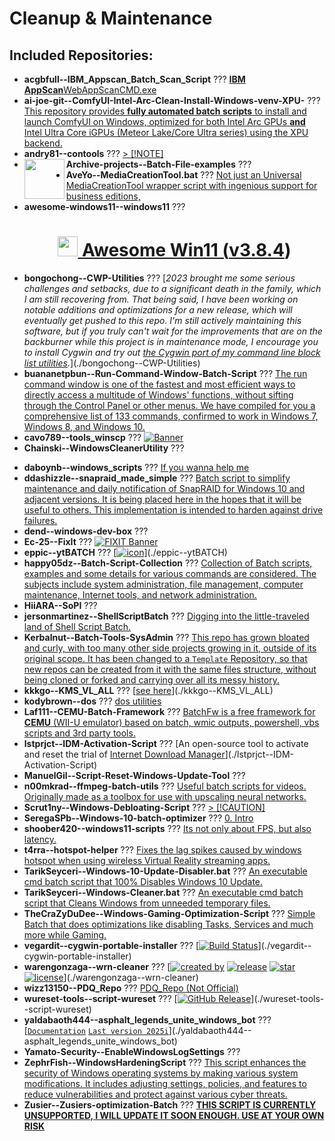 # Cleanup & Maintenance

## Included Repositories:
- **acgbfull--IBM_Appscan_Batch_Scan_Script** ??? [**IBM AppScan**WebAppScanCMD.exe](./acgbfull--IBM_Appscan_Batch_Scan_Script)
- **ai-joe-git--ComfyUI-Intel-Arc-Clean-Install-Windows-venv-XPU-** ??? [This repository provides **fully automated batch scripts** to install and launch ComfyUI on Windows, optimized for both Intel Arc GPUs **and** Intel Ultra Core iGPUs (Meteor Lake/Core Ultra series) using the XPU backend.](./ai-joe-git--ComfyUI-Intel-Arc-Clean-Install-Windows-venv-XPU-)
- **andry81--contools** ??? [> [!NOTE]](./andry81--contools)
- **Archive-projects--Batch-File-examples** ??? [<img align="left" src="Images/ReadMe/cmd.png" width="64px" >](./Archive-projects--Batch-File-examples)
- **AveYo--MediaCreationTool.bat** ??? [Not just an Universal MediaCreationTool wrapper script with ingenious support for business editions,](./AveYo--MediaCreationTool.bat)
- **awesome-windows11--windows11** ??? [<h1 align="center"><img width=32px src="https://i.ibb.co/5KpSCNv/win11.png"> Awesome Win11 (<a href="https://github.com/awesome-windows11/windows11/releases/tag/3.8.4">v3.8.4</a>) </h1>](./awesome-windows11--windows11)
- **bongochong--CWP-Utilities** ??? [*2023 brought me some serious challenges and setbacks, due to a significant death in the family, which I am still recovering from. That being said, I have been working on notable additions and optimizations for a new release, which will eventually get pushed to this repo. I'm still actively maintaining this software, but if you truly can't wait for the improvements that are on the backburner while this project is in maintenance mode, I encourage you to install Cygwin and try out [the Cygwin port of my command line block list utilities](https://github.com/bongochong/CombinedPrivacyBlockLists/tree/master/BLT/Cygwin).*](./bongochong--CWP-Utilities)
- **buananetpbun--Run-Command-Window-Batch-Script** ??? [The run command window is one of the fastest and most efficient ways to directly access a multitude of Windows' functions, without sifting through the Control Panel or other menus. We have compiled for you a comprehensive list of 133 commands, confirmed to work in Windows 7, Windows 8, and Windows 10.](./buananetpbun--Run-Command-Window-Batch-Script)
- **cavo789--tools_winscp** ??? [![Banner](./banner.svg)](./cavo789--tools_winscp)
- **Chainski--WindowsCleanerUtility** ??? [<p align= "center">](./Chainski--WindowsCleanerUtility)
- **daboynb--windows_scripts** ??? [If you wanna help me](./daboynb--windows_scripts)
- **ddashizzle--snapraid_made_simple** ??? [Batch script to simplify maintenance and daily notification of SnapRAID for Windows 10 and adjacent versions. It is being placed here in the hopes that it will be useful to others. This implementation is intended to harden against drive failures.](./ddashizzle--snapraid_made_simple)
- **dend--windows-dev-box** ??? [<div align="center">](./dend--windows-dev-box)
- **Ec-25--FixIt** ??? [![FIXIT Banner](https://user-images.githubusercontent.com/57842821/209219699-82159c0b-37a2-4084-ba1f-cb823b010013.png)](./Ec-25--FixIt)
- **eppic--ytBATCH** ??? [[![icon](https://github.com/eppic/ytBATCH/blob/main/bin/256.ico)](https://github.com/eppic/ytBATCH)](./eppic--ytBATCH)
- **happy05dz--Batch-Script-Collection** ??? [Collection of Batch scripts, examples and some details for various commands are considered. The subjects include system administration, file management, computer maintenance,  Internet tools, and network administration.](./happy05dz--Batch-Script-Collection)
- **HiiARA--SoPI** ??? [<meta http-equiv="Content-Language" content="es">](./HiiARA--SoPI)
- **jersonmartinez--ShellScriptBatch** ??? [Digging into the little-traveled land of Shell Script Batch.](./jersonmartinez--ShellScriptBatch)
- **Kerbalnut--Batch-Tools-SysAdmin** ??? [This repo has grown bloated and curly, with too many other side projects growing in it, outside of its original scope. It has been changed to a `Template` Repository, so that new repos can be created from it with the same files structure, without being cloned or forked and carrying over all its messy history.](./Kerbalnut--Batch-Tools-SysAdmin)
- **kkkgo--KMS_VL_ALL** ??? [[see here](https://github.com/lixuy/vlmcsd#valid-apps)](./kkkgo--KMS_VL_ALL)
- **kodybrown--dos** ??? [dos utilities](./kodybrown--dos)
- **Laf111--CEMU-Batch-Framework** ??? [BatchFw is a free framework for **CEMU** (WII-U emulator) based on batch, wmic outputs, powershell, vbs scripts and 3rd party tools.](./Laf111--CEMU-Batch-Framework)
- **lstprjct--IDM-Activation-Script** ??? [An open-source tool to activate and reset the trial of [Internet Download Manager](https://www.internetdownloadmanager.com/)](./lstprjct--IDM-Activation-Script)
- **ManuelGil--Script-Reset-Windows-Update-Tool** ??? [<div align="center">](./ManuelGil--Script-Reset-Windows-Update-Tool)
- **n00mkrad--ffmpeg-batch-utils** ??? [Useful batch scripts for videos. Originally made as a toolbox for use with upscaling neural networks.](./n00mkrad--ffmpeg-batch-utils)
- **Scrut1ny--Windows-Debloating-Script** ??? [> [!CAUTION]](./Scrut1ny--Windows-Debloating-Script)
- **SeregaSPb--Windows-10-batch-optimizer** ??? [0. Intro](./SeregaSPb--Windows-10-batch-optimizer)
- **shoober420--windows11-scripts** ??? [Its not only about FPS, but also latency.](./shoober420--windows11-scripts)
- **t4rra--hotspot-helper** ??? [Fixes the lag spikes caused by windows hotspot when using wireless Virtual Reality streaming apps.](./t4rra--hotspot-helper)
- **TarikSeyceri--Windows-10-Update-Disabler.bat** ??? [An executable cmd batch script that 100% Disables Windows 10 Update.](./TarikSeyceri--Windows-10-Update-Disabler.bat)
- **TarikSeyceri--Windows-Cleaner.bat** ??? [An executable cmd batch script that Cleans Windows from unneeded temporary files.](./TarikSeyceri--Windows-Cleaner.bat)
- **TheCraZyDuDee--Windows-Gaming-Optimization-Script** ??? [Simple Batch that does optimizations like disabling Tasks, Services and much more while Gaming.<br/>](./TheCraZyDuDee--Windows-Gaming-Optimization-Script)
- **vegardit--cygwin-portable-installer** ??? [[![Build Status](https://github.com/vegardit/cygwin-portable-installer/workflows/Build/badge.svg "GitHub Actions")](https://github.com/vegardit/cygwin-portable-installer/actions?query=workflow%3ABuild)](./vegardit--cygwin-portable-installer)
- **warengonzaga--wrn-cleaner** ??? [[![created by](https://img.shields.io/badge/created%20by-Waren%20Gonzaga-blue.svg?longCache=true&style=flat-square)](https://github.com/warengonzaga) [![release](https://img.shields.io/github/release/warengonzaga/wrn-cleaner.svg?style=flat-square)](https://github.com/warengonzaga/wrn-cleaner/releases) [![star](https://img.shields.io/github/stars/warengonzaga/wrn-cleaner.svg?style=flat-square)](https://github.com/warengonzaga/wrn-cleaner/stargazers) [![license](https://img.shields.io/github/license/warengonzaga/wrn-cleaner.svg?style=flat-square)](https://github.com/warengonzaga/wrn-cleaner/blob/main/license)](./warengonzaga--wrn-cleaner)
- **wizz13150--PDQ_Repo** ??? [PDQ_Repo  (Not Official)](./wizz13150--PDQ_Repo)
- **wureset-tools--script-wureset** ??? [[![GitHub Release](https://img.shields.io/github/v/release/wureset-tools/script-wureset)](https://github.com/wureset-tools/script-wureset/releases/tag/v10.5.5)](./wureset-tools--script-wureset)
- **yaldabaoth444--asphalt_legends_unite_windows_bot** ??? [[`Documentation`](http://monopolist.temp.swtest.ru/)  [`Last version 2025i`](https://boosty.to/a9bot/posts/43382513-f57b-4331-bd96-6fedce841ffa)](./yaldabaoth444--asphalt_legends_unite_windows_bot)
- **Yamato-Security--EnableWindowsLogSettings** ??? [<div align="center">](./Yamato-Security--EnableWindowsLogSettings)
- **ZephrFish--WindowsHardeningScript** ??? [This script enhances the security of Windows operating systems by making various system modifications. It includes adjusting settings, policies, and features to reduce vulnerabilities and protect against various cyber threats.](./ZephrFish--WindowsHardeningScript)
- **Zusier--Zusiers-optimization-Batch** ??? [**THIS SCRIPT IS CURRENTLY UNSUPPORTED, I WILL UPDATE IT SOON ENOUGH. USE AT YOUR OWN RISK**](./Zusier--Zusiers-optimization-Batch)
